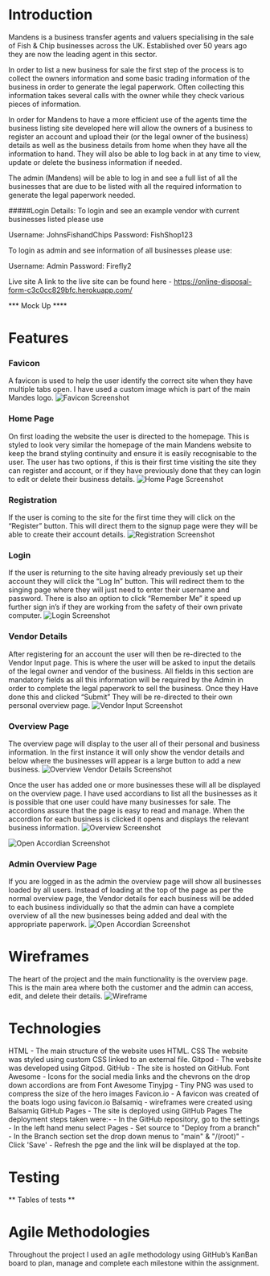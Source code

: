 
# Introduction
Mandens is a business transfer agents and valuers specialising in the sale of Fish & Chip businesses across the UK.  Established over 50 years ago they are now the leading agent in this sector. 

In order to list a new business for sale the first step of the process is to collect the owners information and some basic trading information of the business in order to generate the legal paperwork. Often collecting this information takes several calls with the owner while they check various pieces of information. 

In order for Mandens to have a more efficient use of the agents time the business listing site developed here will allow the owners of a business to register an account and upload their (or the legal owner of the business) details as well as the business details from home when they have all the information to hand. They will also be able to log back in at any time to view, update or delete the business information if needed. 

The admin (Mandens) will be able to log in and see a full list of all the businesses that are due to be listed with all the required information to generate the legal paperwork needed. 


#####Login Details:
To login and see an example vendor with current businesses listed please use

Username: JohnsFishandChips
Password: FishShop123

To login as admin and see information of all businesses please use:

Username: Admin
Password: Firefly2


Live site
A link to the live site can be found here - https://online-disposal-form-c3c0cc829bfc.herokuapp.com/


*** Mock Up ****



# Features

### Favicon
A favicon is used to help the user identify the correct site when they have multiple tabs open. I have used a custom image which is part of the main Mandes logo. 
![Favicon Screenshot](/docs/readme-images/favicon.png)




### Home Page
On first loading the website the user is directed to the homepage. This is styled to look very similar the homepage of the main Mandens website to keep the brand styling continuity and ensure it is easily recognisable to the user. The user has two options, if this is their first time visiting the site they can register and account, or if they have previously done that they can login to edit or delete their business details. 
![Home Page Screenshot](/docs/readme-images/home.png)


### Registration
If the user is coming to the site for the first time they will click on the “Register” button. This will direct them to the signup page were they will be able to create their account details. 
![Registration Screenshot](/docs/readme-images/registration.png)

### Login
If the user is returning to the site having already previously set up their account they will click the “Log In” button. This will redirect them to the singing page where they will just need to enter their username and password. There is also an option to click “Remember Me” it speed up further sign in’s if they are working from the safety of their own private computer. 
![Login Screenshot](/docs/readme-images/login.png)

### Vendor Details
After registering for an account the user will then be re-directed to the Vendor Input page. This is where the user will be asked to input the details of the legal owner and vendor of the business. All fields in this section are mandatory fields as all this information will be required by the Admin in order to complete the legal paperwork to sell the business. Once they Have done this and clicked “Submit” They will be re-directed to their own personal overview page. 
![Vendor Input Screenshot](/docs/readme-images/vendor-input.png)

### Overview Page
The overview page will display to the user all of their personal and business information. In the first instance it will only show the vendor details and below where the businesses will appear is a large button to add a new business. 
![Overview Vendor Details Screenshot](/docs/readme-images/overview-vendor-details.png)

Once the user has added one or more businesses these will all be displayed on the overview page. I have used accordians to list all the businesses as it is possible that one user could have many businesses for sale. The accordions assure that the page is easy to read and manage. When the accordion for each business is clicked it opens and displays the relevant business information. 
![Overview Screenshot](/docs/readme-images/overview.png)

![Open Accordian Screenshot](/docs/readme-images/open-business.png)

### Admin Overview Page
If you are logged in as the admin the overview page will show all businesses loaded by all users. Instead of loading at the top of the page as per the normal overview page, the Vendor details for each business will be added to each business individually so that the admin can have a complete overview of all the new businesses being added and deal with the appropriate paperwork. 
![Open Accordian Screenshot](/docs/readme-images/admin-overview.png)


# Wireframes
The heart of the project and the main functionality is the overview page. This is the main area where both the customer and the admin can access, edit, and delete their details.
![Wireframe](/docs/readme-images/main-design.png) 

# Technologies


HTML - The main structure of the website uses HTML.
CSS The website was styled using custom CSS linked to an external file.
Gitpod - The website was developed using Gitpod.
GitHub - The site is hosted on GitHub.
Font Awesome - Icons for the social media links and the chevrons on the drop down accordions are from Font Awesome
Tinyjpg - Tiny PNG was used to compress the size of the hero images
Favicon.io - A favicon was created of the boats logo using favicon.io
Balsamiq - wireframes were created using Balsamiq
GitHub Pages - The site is deployed using GitHub Pages The deployment steps taken were:- - In the GitHub repository, go to the settings - In the left hand menu select Pages - Set source to "Deploy from a branch" - In the Branch section set the drop down menus to "main" & "/(root)" - Click 'Save' - Refresh the pge and the link will be displayed at the top.

# Testing
** Tables of tests **



# Agile Methodologies
Throughout the project I used an agile methodology using GitHub’s KanBan board to plan, manage and complete each milestone within the assignment. 








